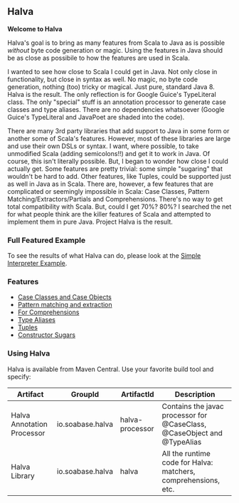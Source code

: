 ## Halva

**Welcome to Halva**

Halva's goal is to bring as many features from Scala to Java as is possible _without_ byte code generation 
or magic. Using the features in Java should be as close as possibile to how the features are used in Scala.

I wanted to see how close to Scala I could get in Java. Not only close in functionality, but close in syntax as well.
No magic, no byte code generation, nothing (too) tricky or magical. Just pure, standard Java 8. Halva is the result. The only reflection is for Google Guice's TypeLiteral class. The only "special" stuff is an annotation processor to generate case classes and type aliases. There are no dependencies whatsoever (Google Guice's TypeLiteral and JavaPoet are shaded into the code).

There are many 3rd party libraries that add support to Java in some form or another some of Scala's features. However, most of these libraries are large and use their own DSLs or syntax. I want, where possible, to take unmodified Scala (adding semicolons!!) and get it to work in Java. Of course, this isn't literally possible. But, I began to wonder how close I could actually get.
Some features are pretty trivial: some simple "sugaring" that wouldn't be hard to add. Other features, like Tuples, could be supported just as well in Java as in Scala. There are, however, a few features that are complicated or seemingly impossible in Scala: Case Classes, Pattern Matching/Extractors/Partials and Comprehensions. There's no way to get total compatibility with Scala. But, could I get 70%? 80%? I searched the net for what people think are the killer features of Scala and attempted to implement them in pure Java. Project Halva is the result.

### Full Featured Example

To see the results of what Halva can do, please look at the [Simple Interpreter Example](../../tree/master/examples).

### Features

* [Case Classes and Case Objects](../../tree/master/halva/src/main/java/io/soabase/halva/caseclass)
* [Pattern matching and extraction](../../tree/master/halva/src/main/java/io/soabase/halva/matcher/)
* [For Comprehensions](../../tree/master/halva/src/main/java/io/soabase/halva/comprehension/)
* [Type Aliases](../../tree/master/halva/src/main/java/io/soabase/halva/alias/)
* [Tuples](../../tree/master/halva/src/main/java/io/soabase/halva/tuple/)
* [Constructor Sugars](../../tree/master/halva/src/main/java/io/soabase/halva/sugar/)

### Using Halva

Halva is available from Maven Central. Use your favorite build tool and specify:

| Artifact | GroupId | ArtifactId | Description |
|----------|---------|------------|-------------|
| Halva Annotation Processor | io.soabase.halva | halva-processor | Contains the javac processor for @CaseClass, @CaseObject and @TypeAlias |
| Halva Library | io.soabase.halva | halva | All the runtime code for Halva: matchers, comprehensions, etc. |

